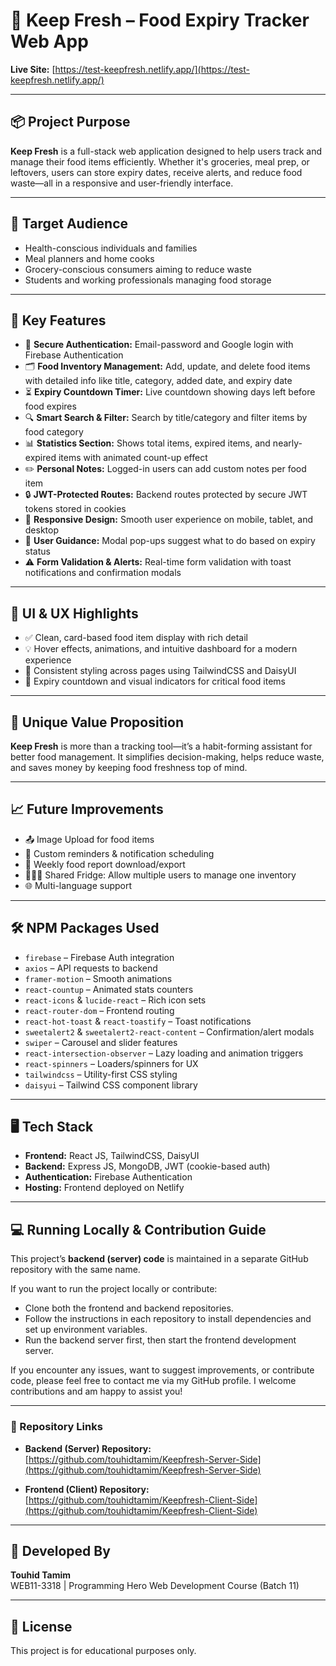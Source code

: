 # 🥗 Keep Fresh – Food Expiry Tracker Web App

**Live Site:** [https://test-keepfresh.netlify.app/](https://test-keepfresh.netlify.app/)

---

## 📦 Project Purpose

**Keep Fresh** is a full-stack web application designed to help users track and manage their food items efficiently. Whether it's groceries, meal prep, or leftovers, users can store expiry dates, receive alerts, and reduce food waste—all in a responsive and user-friendly interface.

---

## 🎯 Target Audience

- Health-conscious individuals and families
- Meal planners and home cooks
- Grocery-conscious consumers aiming to reduce waste
- Students and working professionals managing food storage

---

## 🚀 Key Features

- 🔐 **Secure Authentication:** Email-password and Google login with Firebase Authentication
- 🗂️ **Food Inventory Management:** Add, update, and delete food items with detailed info like title, category, added date, and expiry date
- ⏳ **Expiry Countdown Timer:** Live countdown showing days left before food expires
- 🔍 **Smart Search & Filter:** Search by title/category and filter items by food category
- 📊 **Statistics Section:** Shows total items, expired items, and nearly-expired items with animated count-up effect
- ✏️ **Personal Notes:** Logged-in users can add custom notes per food item
- 🔒 **JWT-Protected Routes:** Backend routes protected by secure JWT tokens stored in cookies
- 📱 **Responsive Design:** Smooth user experience on mobile, tablet, and desktop
- 🧠 **User Guidance:** Modal pop-ups suggest what to do based on expiry status
- ⚠️ **Form Validation & Alerts:** Real-time form validation with toast notifications and confirmation modals

---

## 📸 UI & UX Highlights

- ✅ Clean, card-based food item display with rich detail
- 💡 Hover effects, animations, and intuitive dashboard for a modern experience
- 🎨 Consistent styling across pages using TailwindCSS and DaisyUI
- 📆 Expiry countdown and visual indicators for critical food items

---

## 🧠 Unique Value Proposition

**Keep Fresh** is more than a tracking tool—it’s a habit-forming assistant for better food management. It simplifies decision-making, helps reduce waste, and saves money by keeping food freshness top of mind.

---

## 📈 Future Improvements

- 📤 Image Upload for food items
- 📅 Custom reminders & notification scheduling
- 🧾 Weekly food report download/export
- 🧑‍🤝‍🧑 Shared Fridge: Allow multiple users to manage one inventory
- 🌐 Multi-language support

---

## 🛠️ NPM Packages Used

- `firebase` – Firebase Auth integration
- `axios` – API requests to backend
- `framer-motion` – Smooth animations
- `react-countup` – Animated stats counters
- `react-icons` & `lucide-react` – Rich icon sets
- `react-router-dom` – Frontend routing
- `react-hot-toast` & `react-toastify` – Toast notifications
- `sweetalert2` & `sweetalert2-react-content` – Confirmation/alert modals
- `swiper` – Carousel and slider features
- `react-intersection-observer` – Lazy loading and animation triggers
- `react-spinners` – Loaders/spinners for UX
- `tailwindcss` – Utility-first CSS styling
- `daisyui` – Tailwind CSS component library

---

## 🖥️ Tech Stack

- **Frontend:** React JS, TailwindCSS, DaisyUI
- **Backend:** Express JS, MongoDB, JWT (cookie-based auth)
- **Authentication:** Firebase Authentication
- **Hosting:** Frontend deployed on Netlify

---

## 💻 Running Locally & Contribution Guide

This project’s **backend (server) code** is maintained in a separate GitHub repository with the same name.

If you want to run the project locally or contribute:

- Clone both the frontend and backend repositories.  
- Follow the instructions in each repository to install dependencies and set up environment variables.  
- Run the backend server first, then start the frontend development server.

If you encounter any issues, want to suggest improvements, or contribute code, please feel free to contact me via my GitHub profile. I welcome contributions and am happy to assist you!

---

### 🔗 Repository Links

- **Backend (Server) Repository:**  
  [https://github.com/touhidtamim/Keepfresh-Server-Side](https://github.com/touhidtamim/Keepfresh-Server-Side)  
  
- **Frontend (Client) Repository:**  
  [https://github.com/touhidtamim/Keepfresh-Client-Side](https://github.com/touhidtamim/Keepfresh-Client-Side)


---

## 👤 Developed By

**Touhid Tamim**  
WEB11-3318 | Programming Hero Web Development Course (Batch 11)

---

## 📝 License

This project is for educational purposes only.
